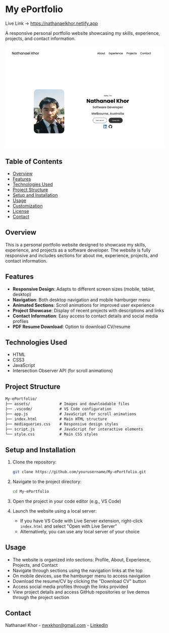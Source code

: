 # My ePortfolio

Live Link -> https://nathanaelkhor.netlify.app

A responsive personal portfolio website showcasing my skills, experience, projects, and contact information.

![Portfolio Screenshot](./assets/portfolio.png)

## Table of Contents

- [Overview](#overview)
- [Features](#features)
- [Technologies Used](#technologies-used)
- [Project Structure](#project-structure)
- [Setup and Installation](#setup-and-installation)
- [Usage](#usage)
- [Customization](#customization)
- [License](#license)
- [Contact](#contact)

## Overview

This is a personal portfolio website designed to showcase my skills, experience, and projects as a software developer. The website is fully responsive and includes sections for about me, experience, projects, and contact information.

## Features

- **Responsive Design**: Adapts to different screen sizes (mobile, tablet, desktop)
- **Navigation**: Both desktop navigation and mobile hamburger menu
- **Animated Sections**: Scroll animations for improved user experience
- **Project Showcase**: Display of recent projects with descriptions and links
- **Contact Information**: Easy access to contact details and social media profiles
- **PDF Resume Download**: Option to download CV/resume

## Technologies Used

- HTML
- CSS3
- JavaScript
- Intersection Observer API (for scroll animations)

## Project Structure

```
My-ePortfolio/
├── assets/             # Images and downloadable files
├── .vscode/            # VS Code configuration
├── app.js              # JavaScript for scroll animations
├── index.html          # Main HTML structure
├── mediaqueries.css    # Responsive design styles
├── script.js           # JavaScript for interactive elements
└── style.css           # Main CSS styles
```

## Setup and Installation

1. Clone the repository:
   ```bash
   git clone https://github.com/yourusername/My-ePortfolio.git
   ```

2. Navigate to the project directory:
   ```bash
   cd My-ePortfolio
   ```

3. Open the project in your code editor (e.g., VS Code)

4. Launch the website using a local server:
   - If you have VS Code with Live Server extension, right-click `index.html` and select "Open with Live Server"
   - Alternatively, you can use any local server of your choice

## Usage

- The website is organized into sections: Profile, About, Experience, Projects, and Contact
- Navigate through sections using the navigation links at the top
- On mobile devices, use the hamburger menu to access navigation
- Download the resume/CV by clicking the "Download CV" button
- Access social media profiles through the links provided
- View project details and access GitHub repositories or live demos through the project section

## Contact

Nathanael Khor - [nwxkhor@gmail.com](mailto:nwxkhor@gmail.com) - [LinkedIn](https://www.linkedin.com/in/nathanael-khor-02472530a/)
